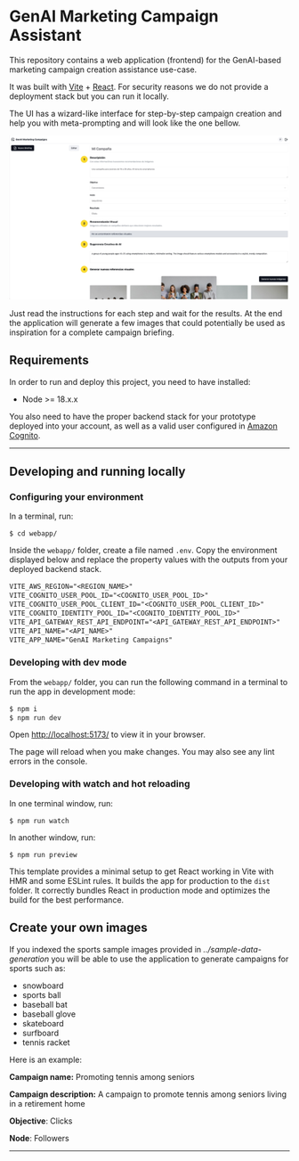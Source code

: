 # GenAI Marketing Campaign Assistant

This repository contains a web application (frontend) for the GenAI-based marketing campaign creation assistance use-case.

It was built with [Vite](https://vitejs.dev/) + [React](https://react.dev/). For security reasons we do not provide a deployment stack but you can run it locally.

The UI has a wizard-like interface for step-by-step campaign creation and help you with meta-prompting and will look like the one bellow.

![alt text](readme_assets/ui_sample.jpg)

Just read the instructions for each step and wait for the results. At the end the application will generate a few images that could potentially be used as inspiration for a complete campaign briefing.

## Requirements

In order to run and deploy this project, you need to have installed:

- Node >= 18.x.x

You also need to have the proper backend stack for your prototype deployed into your account, as well as a valid user configured in [Amazon Cognito](https://aws.amazon.com/cognito/).

---

## Developing and running locally

### Configuring your environment

In a terminal, run:

```shell
$ cd webapp/
```

Inside the `webapp/` folder, create a file named `.env`. Copy the environment displayed below and replace the property values with the outputs from your deployed backend stack.

```properties
VITE_AWS_REGION="<REGION_NAME>"
VITE_COGNITO_USER_POOL_ID="<COGNITO_USER_POOL_ID>"
VITE_COGNITO_USER_POOL_CLIENT_ID="<COGNITO_USER_POOL_CLIENT_ID>"
VITE_COGNITO_IDENTITY_POOL_ID="<COGNITO_IDENTITY_POOL_ID>"
VITE_API_GATEWAY_REST_API_ENDPOINT="<API_GATEWAY_REST_API_ENDPOINT>"
VITE_API_NAME="<API_NAME>"
VITE_APP_NAME="GenAI Marketing Campaigns"
```

### Developing with dev mode

From the `webapp/` folder, you can run the following command in a terminal to run the app in development mode:

```shell
$ npm i
$ npm run dev
```

Open [http://localhost:5173/](http://localhost:5173/) to view it in your browser.

The page will reload when you make changes. You may also see any lint errors in the console.

### Developing with watch and hot reloading

In one terminal window, run:

```shell
$ npm run watch
```

In another window, run:

```shell
$ npm run preview
```

This template provides a minimal setup to get React working in Vite with HMR and some ESLint rules. It builds the app for production to the `dist` folder. It correctly bundles React in production mode and optimizes the build for the best performance.

## Create your own images

If you indexed the sports sample images provided in *../sample-data-generation* you will be able to use the application to generate campaigns for sports such as:

* snowboard 
* sports ball
* baseball bat
* baseball glove
* skateboard
* surfboard
* tennis racket

Here is an example:

**Campaign name:** Promoting tennis among seniors

**Campaign description:** A campaign to promote tennis among seniors living in a retirement home

**Objective**: Clicks

**Node**: Followers

---